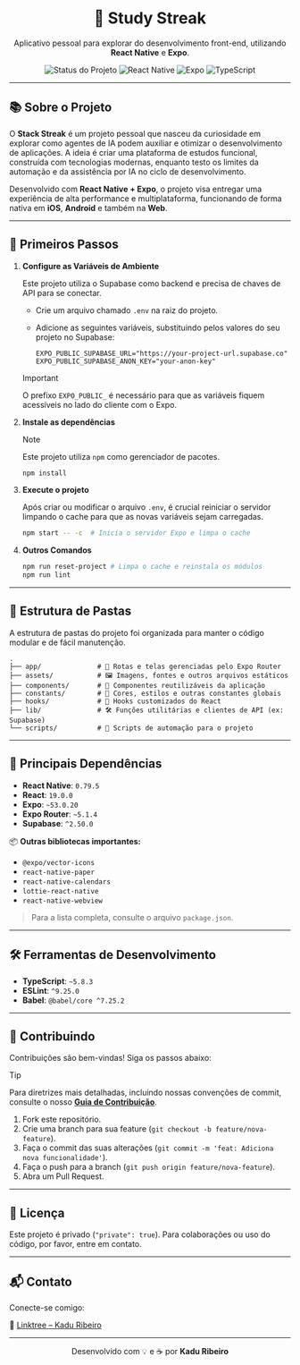 
<h1 align="center">🚀 Study Streak</h1>

<p align="center">
  Aplicativo pessoal para explorar do desenvolvimento front-end, utilizando <strong>React Native</strong> e <strong>Expo</strong>.
</p>

<p align="center">
  <img alt="Status do Projeto" src="https://img.shields.io/badge/status-em%20construção-yellow" />
  <img alt="React Native" src="https://img.shields.io/badge/React%20Native-0.79.5-blue" />
  <img alt="Expo" src="https://img.shields.io/badge/Expo-~53.0.20-brightgreen" />
  <img alt="TypeScript" src="https://img.shields.io/badge/TypeScript-~5.8.3-blueviolet" />
</p>

---

## 📚 Sobre o Projeto

O **Stack Streak** é um projeto pessoal que nasceu da curiosidade em explorar como agentes de IA podem auxiliar e otimizar o desenvolvimento de aplicações. A ideia é criar uma plataforma de estudos funcional, construída com tecnologias modernas, enquanto testo os limites da automação e da assistência por IA no ciclo de desenvolvimento.

Desenvolvido com **React Native + Expo**, o projeto visa entregar uma experiência de alta performance e multiplataforma, funcionando de forma nativa em **iOS**, **Android** e também na **Web**.

---

## 🚀 Primeiros Passos

1. **Configure as Variáveis de Ambiente**

   Este projeto utiliza o Supabase como backend e precisa de chaves de API para se conectar.

   - Crie um arquivo chamado `.env` na raiz do projeto.
   - Adicione as seguintes variáveis, substituindo pelos valores do seu projeto no Supabase:

     ```env
     EXPO_PUBLIC_SUPABASE_URL="https://your-project-url.supabase.co"
     EXPO_PUBLIC_SUPABASE_ANON_KEY="your-anon-key"
     ```

   > [!IMPORTANT]
   > O prefixo `EXPO_PUBLIC_` é necessário para que as variáveis fiquem acessíveis no lado do cliente com o Expo.

2. **Instale as dependências**

   > [!NOTE]
   > Este projeto utiliza `npm` como gerenciador de pacotes.

   ```bash
   npm install
   ```

3. **Execute o projeto**

   Após criar ou modificar o arquivo `.env`, é crucial reiniciar o servidor limpando o cache para que as novas variáveis sejam carregadas.

   ```bash
   npm start -- -c  # Inicia o servidor Expo e limpa o cache
   ```

4. **Outros Comandos**

   ```bash
   npm run reset-project # Limpa o cache e reinstala os módulos
   npm run lint
   ```

---

## 📁 Estrutura de Pastas

A estrutura de pastas do projeto foi organizada para manter o código modular e de fácil manutenção.

```
.
├── app/              # 📂 Rotas e telas gerenciadas pelo Expo Router
├── assets/           # 🖼️ Imagens, fontes e outros arquivos estáticos
├── components/       # 🧩 Componentes reutilizáveis da aplicação
├── constants/        # 🎨 Cores, estilos e outras constantes globais
├── hooks/            # 🎣 Hooks customizados do React
├── lib/              # 🛠️ Funções utilitárias e clientes de API (ex: Supabase)
└── scripts/          # 📜 Scripts de automação para o projeto
```

---

## 🧩 Principais Dependências

- **React Native**: `0.79.5`
- **React**: `19.0.0`
- **Expo**: `~53.0.20`
- **Expo Router**: `~5.1.4`
- **Supabase**: `^2.50.0`

📦 **Outras bibliotecas importantes:**

- `@expo/vector-icons`
- `react-native-paper`
- `react-native-calendars`
- `lottie-react-native`
- `react-native-webview`

> Para a lista completa, consulte o arquivo `package.json`.

---

## 🛠️ Ferramentas de Desenvolvimento

- **TypeScript**: `~5.8.3`
- **ESLint**: `^9.25.0`
- **Babel**: `@babel/core ^7.25.2`

---

## 🤝 Contribuindo

Contribuições são bem-vindas! Siga os passos abaixo:

> [!TIP]
> Para diretrizes mais detalhadas, incluindo nossas convenções de commit, consulte o nosso [**Guia de Contribuição**](CONTRIBUTING.md).

1. Fork este repositório.
2. Crie uma branch para sua feature (`git checkout -b feature/nova-feature`).
3. Faça o commit das suas alterações (`git commit -m 'feat: Adiciona nova funcionalidade'`).
4. Faça o push para a branch (`git push origin feature/nova-feature`).
5. Abra um Pull Request.

---

## 📄 Licença

Este projeto é privado (`"private": true`). Para colaborações ou uso do código, por favor, entre em contato.

---

## 📬 Contato

Conecte-se comigo:

🔗 [Linktree – Kadu Ribeiro](https://linktr.ee/KaduSR)

---

<p align="center">
  Desenvolvido com 💡 e ☕ por <strong>Kadu Ribeiro</strong>
</p>

